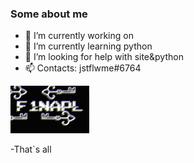 ### Some about me

- 🔭 I’m currently working on 
- 🌱 I’m currently learning python
- 🤔 I’m looking for help with site&python
- 📫 Contacts: jstflwme#6764


![f1napl](https://github.com/f1napl/f1napl/blob/main/a_60a98c0c6ab6aeb5976665629b0439f1(1).gif)

-That`s all
